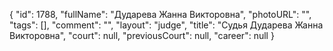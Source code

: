 {
    "id": 1788,
    "fullName": "Дударева Жанна Викторовна",
    "photoURL": "",
    "tags": [],
    "comment": "",
    "layout": "judge",
    "title": "Судья Дударева Жанна Викторовна",
    "court": null,
    "previousCourt": null,
    "career": null
}